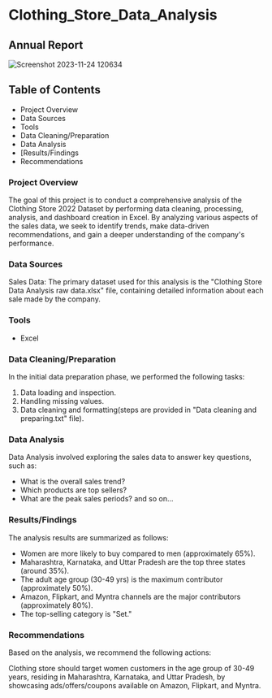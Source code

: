 # Clothing_Store_Data_Analysis
## Annual Report
![Screenshot 2023-11-24 120634](https://github.com/Aanchaljain04/Clothing_Store_Data_Analysis/assets/47006604/edfa7c1e-faaf-4532-a311-67caa0494def)

## Table of Contents
* Project Overview 
* Data Sources
* Tools
* Data Cleaning/Preparation
* Data Analysis 
* [Results/Findings
* Recommendations
  
### Project Overview
The goal of this project is to conduct a comprehensive analysis of the Clothing Store 2022 Dataset by performing data cleaning, processing, analysis, and dashboard creation in Excel.
By analyzing various aspects of the sales data, we seek to identify trends, make data-driven recommendations, and gain a deeper understanding of the company's performance.

### Data Sources
Sales Data: The primary dataset used for this analysis is the "Clothing Store Data Analysis raw data.xlsx" file, containing detailed information about each sale made by the company.

### Tools
* Excel

### Data Cleaning/Preparation
In the initial data preparation phase, we performed the following tasks:
1. Data loading and inspection.
2. Handling missing values.
3. Data cleaning and formatting(steps are provided in "Data cleaning and preparing.txt" file).

### Data Analysis
Data Analysis involved exploring the sales data to answer key questions, such as:

* What is the overall sales trend?
* Which products are top sellers?
* What are the peak sales periods? and so on...

### Results/Findings
The analysis results are summarized as follows:

* Women are more likely to buy compared to men (approximately 65%).
* Maharashtra, Karnataka, and Uttar Pradesh are the top three states (around 35%).
* The adult age group (30-49 yrs) is the maximum contributor (approximately 50%).
* Amazon, Flipkart, and Myntra channels are the major contributors (approximately 80%).
* The top-selling category is "Set."

### Recommendations
Based on the analysis, we recommend the following actions:

Clothing store should target women customers in the age group of 30-49 years, residing in Maharashtra, Karnataka, and Uttar Pradesh, by showcasing ads/offers/coupons available on Amazon, Flipkart, and Myntra.
